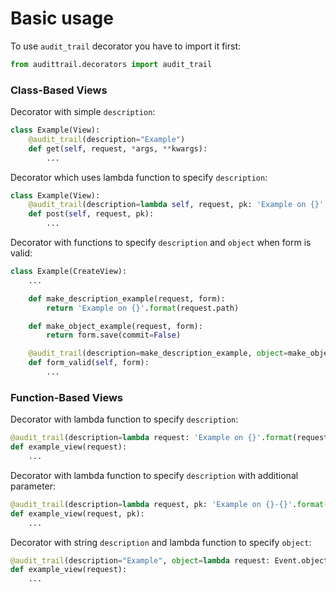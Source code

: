 # Basic usage

To use `audit_trail` decorator you have to import it first:

```python
from audittrail.decorators import audit_trail
```

### Class-Based Views

Decorator with simple `description`:
```python
class Example(View):
    @audit_trail(description="Example")
    def get(self, request, *args, **kwargs):
        ...
```

Decorator which uses lambda function to specify `description`:
```python
class Example(View):
    @audit_trail(description=lambda self, request, pk: 'Example on {}'.format(request.path))
    def post(self, request, pk):
        ...
```

Decorator with functions to specify `description` and `object` when form is valid:
```python
class Example(CreateView):
    ...

    def make_description_example(request, form):
        return 'Example on {}'.format(request.path)

    def make_object_example(request, form):
        return form.save(commit=False)

    @audit_trail(description=make_description_example, object=make_object_example)
    def form_valid(self, form):
        ...
```

### Function-Based Views

Decorator with lambda function to specify `description`: 
```python
@audit_trail(description=lambda request: 'Example on {}'.format(request.path))
def example_view(request):
    ...
```

Decorator with lambda function to specify `description` with additional parameter: 
```python
@audit_trail(description=lambda request, pk: 'Example on {}-{}'.format(request.path, pk))
def example_view(request, pk):
    ...
```

Decorator with string `description` and lambda function to specify `object`: 
```python
@audit_trail(description="Example", object=lambda request: Event.objects.first())
def example_view(request):
    ...
```
